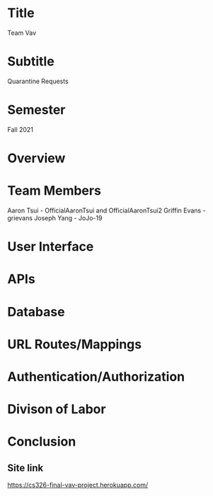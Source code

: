 # Title
Team Vav
# Subtitle
Quarantine Requests
# Semester
Fall 2021
# Overview

# Team Members
Aaron Tsui - OfficialAaronTsui and OfficialAaronTsui2
Griffin Evans - grievans
Joseph Yang - JoJo-19
# User Interface

# APIs

# Database

# URL Routes/Mappings

# Authentication/Authorization

# Divison of Labor

# Conclusion



## Site link

https://cs326-final-vav-project.herokuapp.com/
